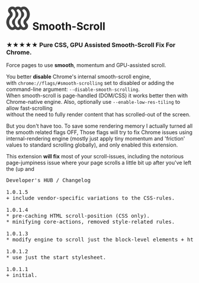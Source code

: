 <h1><img src="resources/icon.png" height="64" width="64"/> Smooth-Scroll</h1>

<h3>★★★★★ Pure CSS, GPU Assisted Smooth-Scroll Fix For Chrome.</h3>

Force pages to use <strong>smooth</strong>, momentum and GPU-assisted scroll. <br/>

You better <strong>disable</strong> Chrome's internal smooth-scroll engine, <br/>
with <code>chrome://flags/#smooth-scrolling</code> set to disabled or adding the command-line argument: <code>--disable-smooth-scrolling</code>.<br/>
When smooth-scroll is page-handled (DOM/CSS) it works better then with Chrome-native engine.
Also, optionally use <code>--enable-low-res-tiling</code> to allow fast-scrolling <br/>
without the need to fully render content that has scrolled-out of the screen.<br/>

But you don't have too. To save some rendering memory I actually turned all the smooth related flags OFF, 
Those flags will try to fix Chrome issues using internal-rendering engine (mostly just apply tiny momentum and 'friction' values to standard scrolling globally), 
and only enabled this extension.

This extension <strong>will fix</strong> most of your scroll-issues, including the notorious page-jumpiness issue where your page scrolls a little bit up after you've left the  (up and 


<pre>
Developer's HUB / Changelog

1.0.1.5
+ include vendor-specific variations to the CSS-rules.

1.0.1.4
* pre-caching HTML scroll-position (CSS only).
* minifying core-actions, removed style-related rules.

1.0.1.3
* modify engine to scroll just the block-level elements + html + body ( https://developer.mozilla.org/en-US/docs/Web/HTML/Block-level_elements ), this will help with link-clicking issues.

1.0.1.2
* use just the start stylesheet.

1.0.1.1
+ initial.
</pre>
